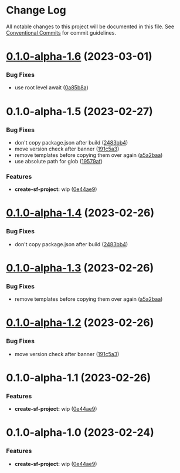 # Change Log

All notable changes to this project will be documented in this file.
See [Conventional Commits](https://conventionalcommits.org) for commit guidelines.

# [0.1.0-alpha-1.6](https://github.com/Edwin-Luijten/serverless-framework/compare/@serverless-framework/create-sf@0.1.0-alpha-1.5...@serverless-framework/create-sf@0.1.0-alpha-1.6) (2023-03-01)


### Bug Fixes

* use root level await ([0a85b8a](https://github.com/Edwin-Luijten/serverless-framework/commit/0a85b8a00838c114a2f626f1c121363e9987fd04))





# 0.1.0-alpha-1.5 (2023-02-27)


### Bug Fixes

* don't copy package.json after build ([2483bb4](https://github.com/Edwin-Luijten/serverless-framework/commit/2483bb493e13c9f54a409135b058392f960cd5e3))
* move version check after banner ([191c5a3](https://github.com/Edwin-Luijten/serverless-framework/commit/191c5a3db59a8af6c6f09cfde885dcfcf5157965))
* remove templates before copying them over again ([a5a2baa](https://github.com/Edwin-Luijten/serverless-framework/commit/a5a2baa9b162e6f5b0b1e105fb364fd0cbc981a8))
* use absolute path for glob ([19579af](https://github.com/Edwin-Luijten/serverless-framework/commit/19579afee79d0b215cddd6a12a7eab7c52e8da76))


### Features

* **create-sf-project:** wip ([0e44ae9](https://github.com/Edwin-Luijten/serverless-framework/commit/0e44ae905b0021134c3ac7ebede08282b9fce0b5))





# [0.1.0-alpha-1.4](https://github.com/Edwin-Luijten/serverless-framework/compare/@serverless-framework/create-project@0.1.0-alpha-1.3...@serverless-framework/create-project@0.1.0-alpha-1.4) (2023-02-26)


### Bug Fixes

* don't copy package.json after build ([2483bb4](https://github.com/Edwin-Luijten/serverless-framework/commit/2483bb493e13c9f54a409135b058392f960cd5e3))





# [0.1.0-alpha-1.3](https://github.com/Edwin-Luijten/serverless-framework/compare/@serverless-framework/create-project@0.1.0-alpha-1.2...@serverless-framework/create-project@0.1.0-alpha-1.3) (2023-02-26)


### Bug Fixes

* remove templates before copying them over again ([a5a2baa](https://github.com/Edwin-Luijten/serverless-framework/commit/a5a2baa9b162e6f5b0b1e105fb364fd0cbc981a8))





# [0.1.0-alpha-1.2](https://github.com/Edwin-Luijten/serverless-framework/compare/@serverless-framework/create-project@0.1.0-alpha-1.1...@serverless-framework/create-project@0.1.0-alpha-1.2) (2023-02-26)


### Bug Fixes

* move version check after banner ([191c5a3](https://github.com/Edwin-Luijten/serverless-framework/commit/191c5a3db59a8af6c6f09cfde885dcfcf5157965))





# 0.1.0-alpha-1.1 (2023-02-26)


### Features

* **create-sf-project:** wip ([0e44ae9](https://github.com/Edwin-Luijten/serverless-framework/commit/0e44ae905b0021134c3ac7ebede08282b9fce0b5))





# 0.1.0-alpha-1.0 (2023-02-24)


### Features

* **create-sf-project:** wip ([0e44ae9](https://github.com/Edwin-Luijten/serverless-framework/commit/0e44ae905b0021134c3ac7ebede08282b9fce0b5))
